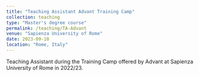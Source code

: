 ```yaml
---
title: "Teaching Assistant Advant Training Camp"
collection: teaching
type: "Master's degree course"
permalink: /teaching/TA-Advant
venue: "Sapienza University of Rome"
date: 2023-09-10
location: "Rome, Italy"
---
```


Teaching Assistant during the Training Camp offered by Advant at Sapienza University of Rome in 2022/23.